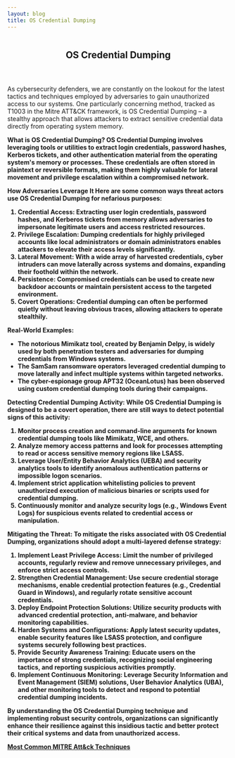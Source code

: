 ```yaml
---
layout: blog
title: OS Credential Dumping
---
```



<div id="main" class="s-content__main large-8 column">
<article class="entry">

<header class="entry__header">

<h2 class="entry__title h1">
    OS Credential Dumping
</h2>        
</header>

<div class="entry__content">

<p>As cybersecurity defenders, we are constantly on the lookout for the latest tactics and techniques employed by adversaries to gain unauthorized access to our systems. One particularly concerning method, tracked as T1003 in the Mitre ATT&CK framework, is OS Credential Dumping – a stealthy approach that allows attackers to extract sensitive credential data directly from operating system memory.

<p><strong>What is OS Credential Dumping? OS Credential Dumping involves leveraging tools or utilities to extract login credentials, password hashes, Kerberos tickets, and other authentication material from the operating system's memory or processes. These credentials are often stored in plaintext or reversible formats, making them highly valuable for lateral movement and privilege escalation within a compromised network.</p>

<p><strong>How Adversaries Leverage It</strong> Here are some common ways threat actors use OS Credential Dumping for nefarious purposes:
<ol>
<li><strong>Credential Access</strong>: Extracting user login credentials, password hashes, and Kerberos tickets from memory allows adversaries to impersonate legitimate users and access restricted resources.</li>
<li><strong>Privilege Escalation</strong>: Dumping credentials for highly privileged accounts like local administrators or domain administrators enables attackers to elevate their access levels significantly.</li>
<li><strong>Lateral Movement</strong>: With a wide array of harvested credentials, cyber intruders can move laterally across systems and domains, expanding their foothold within the network.</li>
<li><strong>Persistence:</strong> Compromised credentials can be used to create new backdoor accounts or maintain persistent access to the targeted environment.</li>
<li><strong>Covert Operations</strong>: Credential dumping can often be performed quietly without leaving obvious traces, allowing attackers to operate stealthily.</li>
</ol></p>
<p>Real-World Examples:
<ul>
<li>The notorious Mimikatz tool, created by Benjamin Delpy, is widely used by both penetration testers and adversaries for dumping credentials from Windows systems.</li>
<li>The SamSam ransomware operators leveraged credential dumping to move laterally and infect multiple systems within targeted networks.</li>
<li>The cyber-espionage group APT32 (OceanLotus) has been observed using custom credential dumping tools during their campaigns.</li>
</ul></p>
<p>Detecting Credential Dumping Activity: While OS Credential Dumping is designed to be a covert operation, there are still ways to detect potential signs of this activity:
<ol>
<li>Monitor process creation and command-line arguments for known credential dumping tools like Mimikatz, WCE, and others.</li>
<li>Analyze memory access patterns and look for processes attempting to read or access sensitive memory regions like LSASS.</li>
<li>Leverage User/Entity Behavior Analytics (UEBA) and security analytics tools to identify anomalous authentication patterns or impossible logon scenarios.</li>
<li>Implement strict application whitelisting policies to prevent unauthorized execution of malicious binaries or scripts used for credential dumping.</li>
<li>Continuously monitor and analyze security logs (e.g., Windows Event Logs) for suspicious events related to credential access or manipulation.</li>
</ol></p>
<p><strong>Mitigating the Threat</strong>: To mitigate the risks associated with OS Credential Dumping, organizations should adopt a multi-layered defense strategy:
<ol>
<li><strong>Implement Least Privilege Access</strong>: Limit the number of privileged accounts, regularly review and remove unnecessary privileges, and enforce strict access controls.</li>
<li><strong>Strengthen Credential Management</strong>: Use secure credential storage mechanisms, enable credential protection features (e.g., Credential Guard in Windows), and regularly rotate sensitive account credentials.</li>
<li><strong>Deploy Endpoint Protection Solutions</strong>: Utilize security products with advanced credential protection, anti-malware, and behavior monitoring capabilities.</li>
<li><strong>Harden Systems and Configurations</strong>: Apply latest security updates, enable security features like LSASS protection, and configure systems securely following best practices.</li>
<li><strong>Provide Security Awareness Training</strong>: Educate users on the importance of strong credentials, recognizing social engineering tactics, and reporting suspicious activities promptly.</li>
<li><strong>Implement Continuous Monitoring</strong>: Leverage Security Information and Event Management (SIEM) solutions, User Behavior Analytics (UBA), and other monitoring tools to detect and respond to potential credential dumping incidents.</li>
</ol></p>
<p>By understanding the OS Credential Dumping technique and implementing robust security controls, organizations can significantly enhance their resilience against this insidious tactic and better protect their critical systems and data from unauthorized access.</p>

<p><a href="../../03/25/MITRE_Att&ck_Intro.html">Most Common MITRE Att&ck Techniques</a></p>

</div>
</article> <!-- end entry -->

</div> <!-- end main -->  